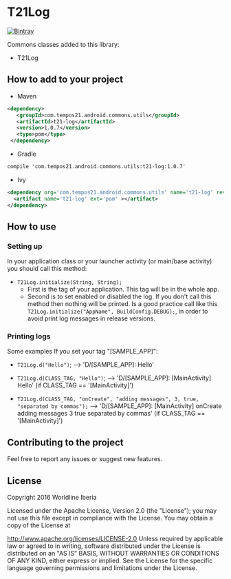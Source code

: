 # T21Log

[![Bintray](https://img.shields.io/bintray/v/worldline-spain/maven/t21-log.svg?maxAge=2592000)](https://bintray.com/worldline-spain/maven/t21-log)


Commons classes added to this library:
* T21Log

## How to add to your project
- Maven
```xml
<dependency>
   <groupId>com.tempos21.android.commons.utils</groupId>
   <artifactId>t21-log</artifactId>
   <version>1.0.7</version>
   <type>pom</type>
 </dependency>
```
- Gradle
```xml
compile 'com.tempos21.android.commons.utils:t21-log:1.0.7'
```
- Ivy
```xml
<dependency org='com.tempos21.android.commons.utils' name='t21-log' rev='1.0.7'>
  <artifact name='t21-log' ext='pom' ></artifact>
</dependency>
```

## How to use

### Setting up

In your application class or your launcher activity (or main/base activity) you should call this method:

* `T21Log.initialize(String, String);`
	* First is the tag of your application. This tag will be in the whole app.
	* Second is to set enabled or disabled the log. If you don't call this method then nothing will be printed. Is a good practice call like this `T21Log.initialize("AppName", BuildConfig.DEBUG);`, in order to avoid print log messages in release versions.
    
### Printing logs

Some examples If you set your tag "[SAMPLE_APP]":

* `T21Log.d("Hello")`; --> 'D/[SAMPLE_APP]: Hello'

* `T21Log.d(CLASS_TAG, "Hello")`; --> 'D/[SAMPLE_APP]: [MainActivity] Hello' (if CLASS_TAG == '[MainActivity]')

* `T21Log.d(CLASS_TAG, "onCreate", "adding messages", 3, true, "separated by commas");` --> 'D/[SAMPLE_APP]: [MainActivity] onCreate adding messages 3 true separated by commas' (if CLASS_TAG == '[MainActivity]')

## Contributing to the project

Feel free to report any issues or suggest new features.

## License

Copyright 2016 Worldline Iberia

Licensed under the Apache License, Version 2.0 (the "License"); you may not use this file except in compliance with the License. You may obtain a copy of the License at

http://www.apache.org/licenses/LICENSE-2.0
Unless required by applicable law or agreed to in writing, software distributed under the License is distributed on an "AS IS" BASIS, WITHOUT WARRANTIES OR CONDITIONS OF ANY KIND, either express or implied. See the License for the specific language governing permissions and limitations under the License.
